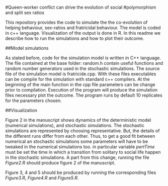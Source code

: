 #Queen-worker conflict can drive the evolution of social 
#polymorphism and split sex ratios

This repository provides the code to simulate the the co-evolution of helping
behaviour, sex-ratios and fratricidal behaviour. The model is
coded in c++ language. Visualization of the output is done in R. In this readme 
we describe how to run the simulations and how to plot their outcome. 

##Model simulations

As stated before, code for the simulation model is written in C++ language. 
The file contained at the base folder: random.h contain useful functions and 
random number generators used in the stochastic simulations. 
The source file of the simulation model is fratricide.cpp.
With these files executables can be compile for the simulation with standard c++
compilers. At the beginning of the main function in the cpp file parameters can 
be change prior to compilation. Execution of the program will produce the 
simulation files necessary plot the outcome. The program runs by default 10 
replicates for the parameters chosen. 

##Visualization

Figure 2 in the manuscript shows dynamics of the deterministic model (numerical
simulations), and stochastic simulations. The stochastic simulations are 
represented by choosing representative. But, the details of the different runs 
differ from each other. Thus, to get a good fit between numerical an stochastic 
simulations some parameters will have to be tweaked in the numerical 
simulations too. in particular variable *pertTime* must be set the time in which 
a transition from solitary to social life happen in the stochastic simulations. 
A part from this change, running the file *Figure2.R* should produce figure 2 of 
the manuscript. 

Figure 3, 4 and 5 should be produced by running the corresponding files 
*Figure3.R*, *Figure4.R* and *Figure5.R*.  
